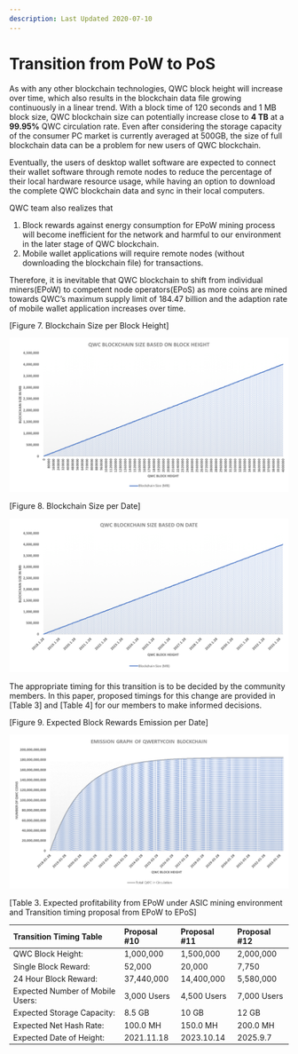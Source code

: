 ```yaml
---
description: Last Updated 2020-07-10
---
```


# Transition from PoW to PoS

As with any other blockchain technologies, QWC block height will increase over time, which also results in the blockchain data file growing continuously in a linear trend. With a block time of 120 seconds and 1 MB block size, QWC blockchain size can potentially increase close to **4 TB** at a **99.95%** QWC circulation rate. Even after considering the storage capacity of the consumer PC market is currently averaged at 500GB, the size of full blockchain data can be a problem for new users of QWC blockchain.

Eventually, the users of desktop wallet software are expected to connect their wallet software through remote nodes to reduce the percentage of their local hardware resource usage, while having an option to download the complete QWC blockchain data and sync in their local computers.

QWC team also realizes that

1. Block rewards against energy consumption for EPoW mining process will become inefficient for the network and harmful to our environment in the later stage of QWC blockchain.
2. Mobile wallet applications will require remote nodes \(without downloading the blockchain file\) for transactions.

Therefore, it is inevitable that QWC blockchain to shift from individual miners\(EPoW\) to competent node operators\(EPoS\) as more coins are mined towards QWC’s maximum supply limit of 184.47 billion and the adaption rate of mobile wallet application increases over time.

\[Figure 7. Blockchain Size per Block Height\]

![](../.gitbook/assets/5.png)

\[Figure 8. Blockchain Size per Date\]

![](../.gitbook/assets/6.png)

The appropriate timing for this transition is to be decided by the community members. In this paper, proposed timings for this change are provided in \[Table 3\] and \[Table 4\] for our members to make informed decisions.

\[Figure 9. Expected Block Rewards Emission per Date\]

![](../.gitbook/assets/2.png)

\[Table 3. Expected profitability from EPoW under ASIC mining environment and Transition timing proposal from EPoW to EPoS\]

| Transition Timing Table | Proposal \#10 | Proposal \#11 | Proposal \#12 |
| :--- | :--- | :--- | :--- |
| QWC Block Height: | 1,000,000 | 1,500,000 | 2,000,000 |
| Single Block Reward: | 52,000 | 20,000 | 7,750 |
| 24 Hour Block Reward: | 37,440,000  | 14,400,000 | 5,580,000 |
| Expected Number of Mobile Users: | 3,000 Users | 4,500 Users | 7,000 Users |
| Expected Storage Capacity: | 8.5 GB | 10 GB |  12 GB |
| Expected Net Hash Rate: | 100.0 MH | 150.0 MH | 200.0 MH |
| Expected Date of Height: | 2021.11.18 | 2023.10.14 | 2025.9.7 |

